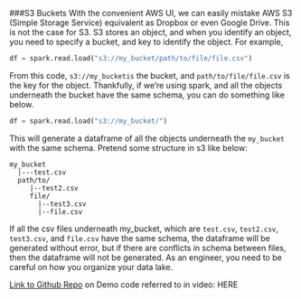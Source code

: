 ###S3 Buckets
With the convenient AWS UI, we can easily mistake AWS S3 (Simple Storage Service) equivalent as Dropbox or even Google Drive. This is not the case for S3. S3 stores an object, and when you identify an object, you need to specify a bucket, and key to identify the object. For example,

```python
df = spark.read.load("s3://my_bucket/path/to/file/file.csv")
```
From this code, ```s3://my_bucketis``` the bucket, and ```path/to/file/file.csv``` is the key for the object. Thankfully, if we’re using spark, and all the objects underneath the bucket have the same schema, you can do something like below.

```python
df = spark.read.load("s3://my_bucket/")
```
This will generate a dataframe of all the objects underneath the ```my_bucket``` with the same schema. Pretend some structure in s3 like below:

```text
my_bucket
  |---test.csv
  path/to/
     |--test2.csv
     file/
       |--test3.csv
       |--file.csv
```
If all the csv files underneath my_bucket, which are ```test.csv```, ```test2.csv```, ```test3.csv```, and ```file.csv``` have the same schema, the dataframe will be generated without error, but if there are conflicts in schema between files, then the dataframe will not be generated. As an engineer, you need to be careful on how you organize your data lake.

[Link to Github Repo](https://github.com/udacity/nd027-c3-data-lakes-with-spark/tree/master/Setting_Spark_Cluster_In_AWS/demo_code) on Demo code referred to in video: HERE